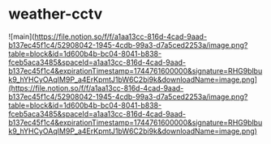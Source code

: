 # weather-cctv
![main](https://file.notion.so/f/f/a1aa13cc-816d-4cad-9aad-b137ec45f1c4/52908042-1945-4cdb-99a3-d7a5ced2253a/image.png?table=block&id=1d600b4b-bc04-8041-b838-fceb5aca3485&spaceId=a1aa13cc-816d-4cad-9aad-b137ec45f1c4&expirationTimestamp=1744761600000&signature=RHG9blbuk9_hYHCyOAqIM9P_a4ErKpmtJ1bW6C2bi9k&downloadName=image.png](https://file.notion.so/f/f/a1aa13cc-816d-4cad-9aad-b137ec45f1c4/52908042-1945-4cdb-99a3-d7a5ced2253a/image.png?table=block&id=1d600b4b-bc04-8041-b838-fceb5aca3485&spaceId=a1aa13cc-816d-4cad-9aad-b137ec45f1c4&expirationTimestamp=1744761600000&signature=RHG9blbuk9_hYHCyOAqIM9P_a4ErKpmtJ1bW6C2bi9k&downloadName=image.png)
